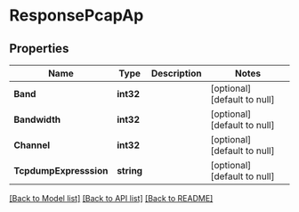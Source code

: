 # ResponsePcapAp

## Properties
Name | Type | Description | Notes
------------ | ------------- | ------------- | -------------
**Band** | **int32** |  | [optional] [default to null]
**Bandwidth** | **int32** |  | [optional] [default to null]
**Channel** | **int32** |  | [optional] [default to null]
**TcpdumpExpresssion** | **string** |  | [optional] [default to null]

[[Back to Model list]](../README.md#documentation-for-models) [[Back to API list]](../README.md#documentation-for-api-endpoints) [[Back to README]](../README.md)

